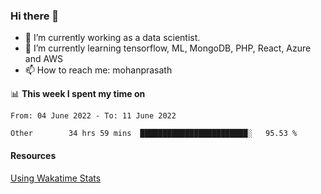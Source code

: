 ### Hi there 👋

- 🔭 I’m currently working as a data scientist.
- 🌱 I’m currently learning tensorflow, ML, MongoDB, PHP, React, Azure and AWS
- 📫 How to reach me: mohanprasath

📊 **This week I spent my time on**
<!--START_SECTION:waka-->

```text
From: 04 June 2022 - To: 11 June 2022

Other        34 hrs 59 mins  ████████████████████████░   95.53 %
```

<!--END_SECTION:waka-->

#### Resources
[Using Wakatime Stats](https://github.com/marketplace/actions/waka-readme)
